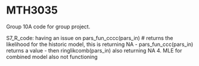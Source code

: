 # MTH3035
Group 10A code for group project.

S7_R_code: having an issue on pars_fun_cccc(pars_in) # returns the likelihood for the historic model, this is returning NA - pars_fun_ccc(pars_in) returns a value - then ringlikcomb(pars_in) also returning NA 4. MLE for combined model also not functioning

